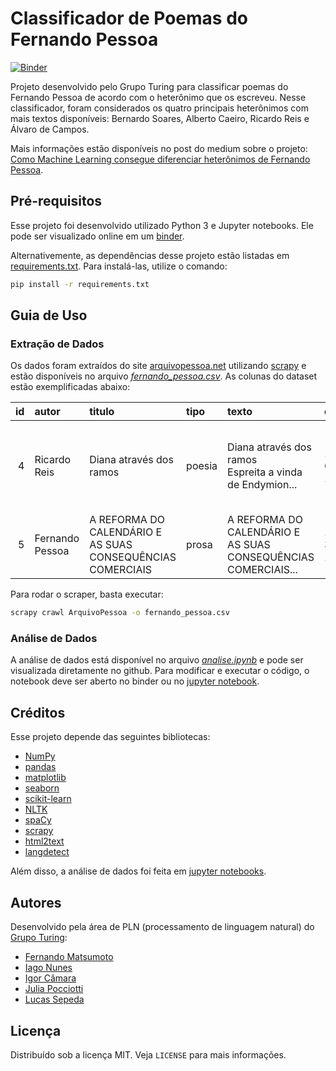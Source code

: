 # Classificador de Poemas do Fernando Pessoa

[![Binder](https://mybinder.org/badge_logo.svg)](https://mybinder.org/v2/gh/GrupoTuringCodes/fernando-pessoa/master)

Projeto desenvolvido pelo Grupo Turing para classificar poemas do Fernando Pessoa
de acordo com o heterônimo que os escreveu. Nesse classificador, foram considerados
os quatro principais heterônimos com mais textos disponíveis: Bernardo Soares,
Alberto Caeiro, Ricardo Reis e Álvaro de Campos.

Mais informações estão disponíveis no post do medium sobre o projeto:
[Como Machine Learning consegue diferenciar heterônimos de Fernando Pessoa](https://medium.com/@lucassepeda/156d0d52a478).

## Pré-requisitos

Esse projeto foi desenvolvido utilizado Python 3 e Jupyter notebooks. Ele pode ser visualizado online
em um [binder](https://mybinder.org/v2/gh/GrupoTuringCodes/fernando-pessoa/master).

Alternativemente, as dependências desse projeto estão listadas em [requirements.txt](requirements.txt).
Para instalá-las, utilize o comando:

```bash
pip install -r requirements.txt
```

## Guia de Uso

### Extração de Dados

Os dados foram extraídos do site [arquivopessoa.net](http://arquivopessoa.net/) utilizando
[scrapy](https://scrapy.org/) e estão disponíveis no arquivo _[fernando_pessoa.csv](fernando_pessoa.csv)_.
As colunas do dataset estão exemplificadas abaixo:

|   id | autor           | titulo                                                     | tipo   | texto                                                         | data      | bibliografia                                                   |
|-----:|:----------------|:-----------------------------------------------------------|:-------|:--------------------------------------------------------------|:----------|:---------------------------------------------------------------|
|    4 | Ricardo Reis    | Diana através dos ramos                                    | poesia | Diana através dos ramos<br/>Espreita a vinda de Endymion...   | 16-6-1914 | Poemas de Ricardo Reis. Fernando Pessoa. (Edição Crítica de... |
|    5 | Fernando Pessoa | A REFORMA DO CALENDÁRIO E AS SUAS CONSEQUÊNCIAS COMERCIAIS | prosa  | A REFORMA DO CALENDÁRIO E AS SUAS CONSEQUÊNCIAS COMERCIAIS... | 10-3-1933 | Páginas de Pensamento Político. Vol II. Fernando Pessoa...     |

Para rodar o scraper, basta executar:

```bash
scrapy crawl ArquivoPessoa -o fernando_pessoa.csv
```

### Análise de Dados

A análise de dados está disponível no arquivo _[analise.ipynb](analise.ipynb)_ e pode ser visualizada
diretamente no github. Para modificar e executar o código, o notebook deve ser aberto no binder
ou no [jupyter notebook](https://jupyter.org/install).

## Créditos

Esse projeto depende das seguintes bibliotecas:

- [NumPy](https://www.numpy.org/)
- [pandas](https://pandas.pydata.org/)
- [matplotlib](https://matplotlib.org/)
- [seaborn](https://seaborn.pydata.org/)
- [scikit-learn](https://scikit-learn.org)
- [NLTK](https://www.nltk.org/)
- [spaCy](https://spacy.io/)
- [scrapy](https://scrapy.org/)
- [html2text](https://pypi.org/project/html2text/)
- [langdetect](https://pypi.org/project/langdetect/)

Além disso, a análise de dados foi feita em [jupyter notebooks](https://jupyter.org/).

## Autores

Desenvolvido pela área de PLN (processamento de linguagem natural) do [Grupo Turing](https://github.com/GrupoTuringCodes):

- [Fernando Matsumoto](https://github.com/fernandokm)
- [Iago Nunes](https://github.com/iago)
- [Igor Câmara](https://github.com/IgorCSC)
- [Julia Pocciotti](https://github.com/juliapocciotti)
- [Lucas Sepeda](https://github.com/likury)

## Licença

Distribuído sob a licença MIT. Veja `LICENSE` para mais informações.
